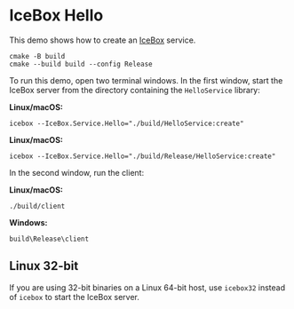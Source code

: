 # IceBox Hello

This demo shows how to create an [IceBox][1] service.

```shell
cmake -B build
cmake --build build --config Release
```

To run this demo, open two terminal windows. In the first window,
start the IceBox server from the directory containing the `HelloService` library:

**Linux/macOS:**

```shell
icebox --IceBox.Service.Hello="./build/HelloService:create"
```

**Linux/macOS:**

```shell
icebox --IceBox.Service.Hello="./build/Release/HelloService:create"
```

In the second window, run the client:

**Linux/macOS:**

```shell
./build/client
```

**Windows:**

```shell
build\Release\client
```

## Linux 32-bit

If you are using 32-bit binaries on a Linux 64-bit host, use
`icebox32` instead of `icebox` to start the IceBox server.

[1]: https://doc.zeroc.com/ice/3.7/icebox
